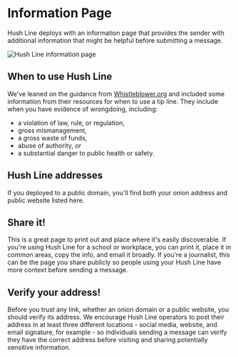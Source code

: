 # Information Page

Hush Line deploys with an information page that provides the sender with additional information that might be helpful before submitting a message.

<img src="./img/info.png" alt="Hush Line information page">

## When to use Hush Line

We've leaned on the guidance from [Whistleblower.org](https://whistleblower.org) and included some information from their resources for when to use a tip line. They include when you have evidence of wrongdoing, including:

- a violation of law, rule, or regulation,
- gross mismanagement,
- a gross waste of funds,
- abuse of authority, or
- a substantial danger to public health or safety.

## Hush Line addresses

If you deployed to a public domain, you'll find both your onion address and public website listed here. 

## Share it!

This is a great page to print out and place where it's easily discoverable. If you're using Hush Line for a school or workplace, you can print it, place it in common areas, copy the info, and email it broadly. If you're a journalist, this can be the page you share publicly so people using your Hush Line have more context before sending a message.  

## Verify your address!

Before you trust any link, whether an onion domain or a public website, you should verify its address. We encourage Hush Line operators to post their address in at least three different locations - social media, website, and email signature, for example - so individuals sending a message can verify they have the correct address before visiting and sharing potentially sensitive information.